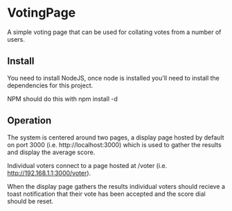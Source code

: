 VotingPage
==========

A simple voting page that can be used for collating votes from a number of users.

Install
-------

You need to install NodeJS, once node is installed you'll need to install the dependencies for this project.

NPM should do this with npm install -d 

Operation
---------

The system is centered around two pages, a display page hosted by default on port 3000 (i.e. http://localhost:3000) which is used to gather the results and display the average score.

Individual voters connect to a page hosted at /voter (i.e. http://192.168.1.1:3000/voter).

When the display page gathers the results individual voters should recieve a toast notification that their vote has been accepted and the score dial should be reset.